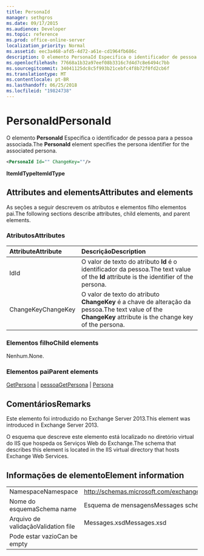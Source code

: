 ```yaml
---
title: PersonaId
manager: sethgros
ms.date: 09/17/2015
ms.audience: Developer
ms.topic: reference
ms.prod: office-online-server
localization_priority: Normal
ms.assetid: eec3a468-afd5-4d72-a61e-cd1964fb686c
description: O elemento PersonaId Especifica o identificador de pessoa para a pessoa associada.
ms.openlocfilehash: 77668a1b32a97eef08b3316c7d4d7c8e6494c7bb
ms.sourcegitcommit: 34041125dc8c5f993b21cebfc4f8b72f0fd2cb6f
ms.translationtype: MT
ms.contentlocale: pt-BR
ms.lasthandoff: 06/25/2018
ms.locfileid: "19824738"
---
```

# <a name="personaid"></a><span data-ttu-id="a3f90-103">PersonaId</span><span class="sxs-lookup"><span data-stu-id="a3f90-103">PersonaId</span></span>

<span data-ttu-id="a3f90-104">O elemento **PersonaId** Especifica o identificador de pessoa para a pessoa associada.</span><span class="sxs-lookup"><span data-stu-id="a3f90-104">The **PersonaId** element specifies the persona identifier for the associated persona.</span></span> 
  
```XML
<PersonaId Id="" ChangeKey=""/>
```

 <span data-ttu-id="a3f90-105">**ItemIdType**</span><span class="sxs-lookup"><span data-stu-id="a3f90-105">**ItemIdType**</span></span>
## <a name="attributes-and-elements"></a><span data-ttu-id="a3f90-106">Attributes and elements</span><span class="sxs-lookup"><span data-stu-id="a3f90-106">Attributes and elements</span></span>

<span data-ttu-id="a3f90-107">As seções a seguir descrevem os atributos e elementos filho elementos pai.</span><span class="sxs-lookup"><span data-stu-id="a3f90-107">The following sections describe attributes, child elements, and parent elements.</span></span>
  
### <a name="attributes"></a><span data-ttu-id="a3f90-108">Atributos</span><span class="sxs-lookup"><span data-stu-id="a3f90-108">Attributes</span></span>

|<span data-ttu-id="a3f90-109">**Attribute**</span><span class="sxs-lookup"><span data-stu-id="a3f90-109">**Attribute**</span></span>|<span data-ttu-id="a3f90-110">**Descrição**</span><span class="sxs-lookup"><span data-stu-id="a3f90-110">**Description**</span></span>|
|:-----|:-----|
|<span data-ttu-id="a3f90-111">Id</span><span class="sxs-lookup"><span data-stu-id="a3f90-111">Id</span></span>  <br/> |<span data-ttu-id="a3f90-112">O valor de texto do atributo **Id** é o identificador da pessoa.</span><span class="sxs-lookup"><span data-stu-id="a3f90-112">The text value of the **Id** attribute is the identifier of the persona.</span></span>  <br/> |
|<span data-ttu-id="a3f90-113">ChangeKey</span><span class="sxs-lookup"><span data-stu-id="a3f90-113">ChangeKey</span></span>  <br/> |<span data-ttu-id="a3f90-114">O valor de texto do atributo **ChangeKey** é a chave de alteração da pessoa.</span><span class="sxs-lookup"><span data-stu-id="a3f90-114">The text value of the **ChangeKey** attribute is the change key of the persona.</span></span>  <br/> |
   
### <a name="child-elements"></a><span data-ttu-id="a3f90-115">Elementos filho</span><span class="sxs-lookup"><span data-stu-id="a3f90-115">Child elements</span></span>

<span data-ttu-id="a3f90-116">Nenhum.</span><span class="sxs-lookup"><span data-stu-id="a3f90-116">None.</span></span>
  
### <a name="parent-elements"></a><span data-ttu-id="a3f90-117">Elementos pai</span><span class="sxs-lookup"><span data-stu-id="a3f90-117">Parent elements</span></span>

<span data-ttu-id="a3f90-118">[GetPersona](getpersona.md) | [pessoa](persona.md)</span><span class="sxs-lookup"><span data-stu-id="a3f90-118">[GetPersona](getpersona.md) | [Persona](persona.md)</span></span>
  
## <a name="remarks"></a><span data-ttu-id="a3f90-119">Comentários</span><span class="sxs-lookup"><span data-stu-id="a3f90-119">Remarks</span></span>

<span data-ttu-id="a3f90-120">Este elemento foi introduzido no Exchange Server 2013.</span><span class="sxs-lookup"><span data-stu-id="a3f90-120">This element was introduced in Exchange Server 2013.</span></span>
  
<span data-ttu-id="a3f90-121">O esquema que descreve este elemento está localizado no diretório virtual do IIS que hospeda os Serviços Web do Exchange.</span><span class="sxs-lookup"><span data-stu-id="a3f90-121">The schema that describes this element is located in the IIS virtual directory that hosts Exchange Web Services.</span></span>
  
## <a name="element-information"></a><span data-ttu-id="a3f90-122">Informações de elemento</span><span class="sxs-lookup"><span data-stu-id="a3f90-122">Element information</span></span>

|||
|:-----|:-----|
|<span data-ttu-id="a3f90-123">Namespace</span><span class="sxs-lookup"><span data-stu-id="a3f90-123">Namespace</span></span>  <br/> |http://schemas.microsoft.com/exchange/services/2006/messages  <br/> |
|<span data-ttu-id="a3f90-124">Nome do esquema</span><span class="sxs-lookup"><span data-stu-id="a3f90-124">Schema name</span></span>  <br/> |<span data-ttu-id="a3f90-125">Esquema de mensagens</span><span class="sxs-lookup"><span data-stu-id="a3f90-125">Messages schema</span></span>  <br/> |
|<span data-ttu-id="a3f90-126">Arquivo de validação</span><span class="sxs-lookup"><span data-stu-id="a3f90-126">Validation file</span></span>  <br/> |<span data-ttu-id="a3f90-127">Messages.xsd</span><span class="sxs-lookup"><span data-stu-id="a3f90-127">Messages.xsd</span></span>  <br/> |
|<span data-ttu-id="a3f90-128">Pode estar vazio</span><span class="sxs-lookup"><span data-stu-id="a3f90-128">Can be empty</span></span>  <br/> ||
   

